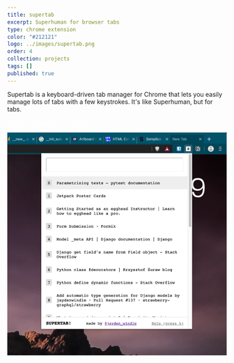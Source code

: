 ```yaml
---
title: supertab
excerpt: Superhuman for browser tabs
type: chrome extension
color: "#212121"
logo: ../images/supertab.png
order: 4
collection: projects
tags: []
published: true
---
```


Supertab is a keyboard-driven tab manager for Chrome that lets you easily manage lots of tabs with a few keystrokes. It's like Superhuman, but for tabs.


<div class="flex items-center justify-center mb-16">
    <a href="https://supertab.io/" target="_blank" rel="noreferrer" style="color: #fff; text-decoration: none" class="bg-gray-900 hover:bg-gray-800 hover:shadow-lg text-white font-bold py-2 px-4 rounded flex flex-row">
        Website
    </a>
    <a href="https://chrome.google.com/webstore/detail/supertab/oeajakmafiamnjnkbnodipelchkomnac" target="_blank" rel="noreferrer" style="color: #fff; text-decoration: none" class="bg-gray-900 hover:bg-gray-800 hover:shadow-lg text-white font-bold py-2 px-4 rounded flex flex-row ml-4">
        Download for Chrome
    </a>
</div>

![Screenshot](../images/supertab-screenshot.png)
